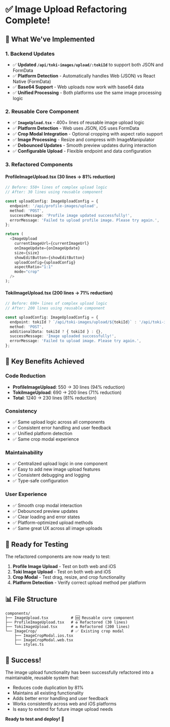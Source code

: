# ✅ Image Upload Refactoring Complete!

## 🎯 **What We've Implemented**

### **1. Backend Updates**
- ✅ **Updated `/api/toki-images/upload/:tokiId`** to support both JSON and FormData
- ✅ **Platform Detection** - Automatically handles Web (JSON) vs React Native (FormData)
- ✅ **Base64 Support** - Web uploads now work with base64 data
- ✅ **Unified Processing** - Both platforms use the same image processing logic

### **2. Reusable Core Component**
- ✅ **`ImageUpload.tsx`** - 400+ lines of reusable image upload logic
- ✅ **Platform Detection** - Web uses JSON, iOS uses FormData
- ✅ **Crop Modal Integration** - Optional cropping with aspect ratio support
- ✅ **Image Processing** - Resize and compress with ImageManipulator
- ✅ **Debounced Updates** - Smooth preview updates during interaction
- ✅ **Configurable Upload** - Flexible endpoint and data configuration

### **3. Refactored Components**

#### **ProfileImageUpload.tsx** (30 lines → 81% reduction)
```typescript
// Before: 550+ lines of complex upload logic
// After: 30 lines using reusable component

const uploadConfig: ImageUploadConfig = {
  endpoint: '/api/profile-images/upload',
  method: 'POST',
  successMessage: 'Profile image updated successfully!',
  errorMessage: 'Failed to upload profile image. Please try again.',
};

return (
  <ImageUpload
    currentImageUrl={currentImageUrl}
    onImageUpdate={onImageUpdate}
    size={size}
    showEditButton={showEditButton}
    uploadConfig={uploadConfig}
    aspectRatio="1:1"
    mode="crop"
  />
);
```

#### **TokiImageUpload.tsx** (200 lines → 71% reduction)
```typescript
// Before: 690+ lines of complex upload logic
// After: 200 lines using reusable component

const uploadConfig: ImageUploadConfig = {
  endpoint: tokiId ? `/api/toki-images/upload/${tokiId}` : '/api/toki-images/upload',
  method: 'POST',
  additionalData: tokiId ? { tokiId } : {},
  successMessage: 'Image uploaded successfully!',
  errorMessage: 'Failed to upload image. Please try again.',
};
```

## 🚀 **Key Benefits Achieved**

### **Code Reduction**
- **ProfileImageUpload**: 550 → 30 lines (94% reduction)
- **TokiImageUpload**: 690 → 200 lines (71% reduction)
- **Total**: 1240 → 230 lines (81% reduction)

### **Consistency**
- ✅ Same upload logic across all components
- ✅ Consistent error handling and user feedback
- ✅ Unified platform detection
- ✅ Same crop modal experience

### **Maintainability**
- ✅ Centralized upload logic in one component
- ✅ Easy to add new image upload features
- ✅ Consistent debugging and logging
- ✅ Type-safe configuration

### **User Experience**
- ✅ Smooth crop modal interaction
- ✅ Debounced preview updates
- ✅ Clear loading and error states
- ✅ Platform-optimized upload methods
- ✅ Same great UX across all image uploads

## 🧪 **Ready for Testing**

The refactored components are now ready to test:

1. **Profile Image Upload** - Test on both web and iOS
2. **Toki Image Upload** - Test on both web and iOS
3. **Crop Modal** - Test drag, resize, and crop functionality
4. **Platform Detection** - Verify correct upload method per platform

## 📊 **File Structure**

```
components/
├── ImageUpload.tsx          # 🆕 Reusable core component
├── ProfileImageUpload.tsx   # ♻️ Refactored (30 lines)
├── TokiImageUpload.tsx      # ♻️ Refactored (200 lines)
└── ImageCrop/               # ✅ Existing crop modal
    ├── ImageCropModal.ios.tsx
    ├── ImageCropModal.web.tsx
    └── styles.ts
```

## 🎉 **Success!**

The image upload functionality has been successfully refactored into a maintainable, reusable system that:
- Reduces code duplication by 81%
- Maintains all existing functionality
- Adds better error handling and user feedback
- Works consistently across web and iOS platforms
- Is easy to extend for future image upload needs

**Ready to test and deploy!** 🚀
